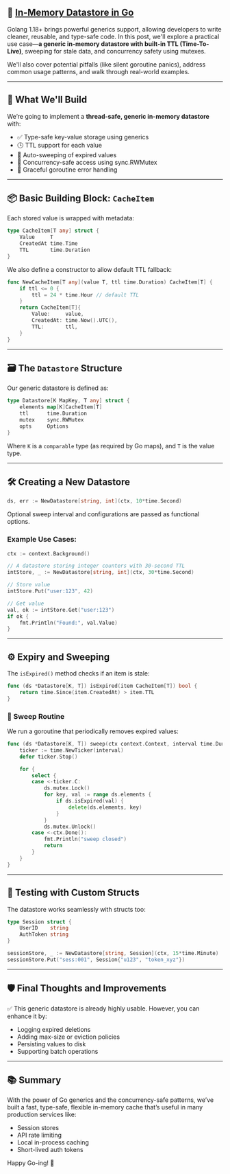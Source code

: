 ## 🌟 [In-Memory Datastore in Go](https://github.com/ckshitij/memstore)

Golang 1.18+ brings powerful generics support, allowing developers to write cleaner, reusable, and type-safe code. In this post, we'll explore a practical use case—**a generic in-memory datastore with built-in TTL (Time-To-Live)**, sweeping for stale data, and concurrency safety using mutexes.

We'll also cover potential pitfalls (like silent goroutine panics), address common usage patterns, and walk through real-world examples.

---

## 🚀 What We'll Build

We’re going to implement a **thread-safe, generic in-memory datastore** with:

- ✅ Type-safe key-value storage using generics  
- 🕓 TTL support for each value  
- 🧹 Auto-sweeping of expired values  
- 🔐 Concurrency-safe access using sync.RWMutex  
- 🔄 Graceful goroutine error handling  

---

## 📦 Basic Building Block: `CacheItem`

Each stored value is wrapped with metadata:

```go
type CacheItem[T any] struct {
    Value     T
    CreatedAt time.Time
    TTL       time.Duration
}
```

We also define a constructor to allow default TTL fallback:

```go
func NewCacheItem[T any](value T, ttl time.Duration) CacheItem[T] {
    if ttl <= 0 {
        ttl = 24 * time.Hour // default TTL
    }
    return CacheItem[T]{
        Value:     value,
        CreatedAt: time.Now().UTC(),
        TTL:       ttl,
    }
}
```

---

## 🗃️ The `Datastore` Structure

Our generic datastore is defined as:

```go
type Datastore[K MapKey, T any] struct {
    elements map[K]CacheItem[T]
    ttl      time.Duration
    mutex    sync.RWMutex
    opts     Options
}
```

Where `K` is a `comparable` type (as required by Go maps), and `T` is the value type.

---

## 🛠️ Creating a New Datastore

```go
ds, err := NewDatastore[string, int](ctx, 10*time.Second)
```

Optional sweep interval and configurations are passed as functional options.

### Example Use Cases:
```go
ctx := context.Background()

// A datastore storing integer counters with 30-second TTL
intStore, _ := NewDatastore[string, int](ctx, 30*time.Second)

// Store value
intStore.Put("user:123", 42)

// Get value
val, ok := intStore.Get("user:123")
if ok {
    fmt.Println("Found:", val.Value)
}
```

---

## ⚙️ Expiry and Sweeping

The `isExpired()` method checks if an item is stale:

```go
func (ds *Datastore[K, T]) isExpired(item CacheItem[T]) bool {
    return time.Since(item.CreatedAt) > item.TTL
}
```

### 🧹 Sweep Routine

We run a goroutine that periodically removes expired values:

```go
func (ds *Datastore[K, T]) sweep(ctx context.Context, interval time.Duration) {
    ticker := time.NewTicker(interval)
    defer ticker.Stop()

    for {
        select {
        case <-ticker.C:
            ds.mutex.Lock()
            for key, val := range ds.elements {
                if ds.isExpired(val) {
                    delete(ds.elements, key)
                }
            }
            ds.mutex.Unlock()
        case <-ctx.Done():
            fmt.Println("sweep closed")
            return
        }
    }
}
```

---

## 🧪 Testing with Custom Structs

The datastore works seamlessly with structs too:

```go
type Session struct {
    UserID    string
    AuthToken string
}

sessionStore, _ := NewDatastore[string, Session](ctx, 15*time.Minute)
sessionStore.Put("sess:001", Session{"u123", "token_xyz"})
```

---

## 🛡️ Final Thoughts and Improvements

✅ This generic datastore is already highly usable. However, you can enhance it by:
- Logging expired deletions
- Adding max-size or eviction policies
- Persisting values to disk
- Supporting batch operations

---

## 📚 Summary

With the power of Go generics and the concurrency-safe patterns, we’ve built a fast, type-safe, flexible in-memory cache that’s useful in many production services like:

- Session stores  
- API rate limiting  
- Local in-process caching  
- Short-lived auth tokens  

Happy Go-ing! 🎯

